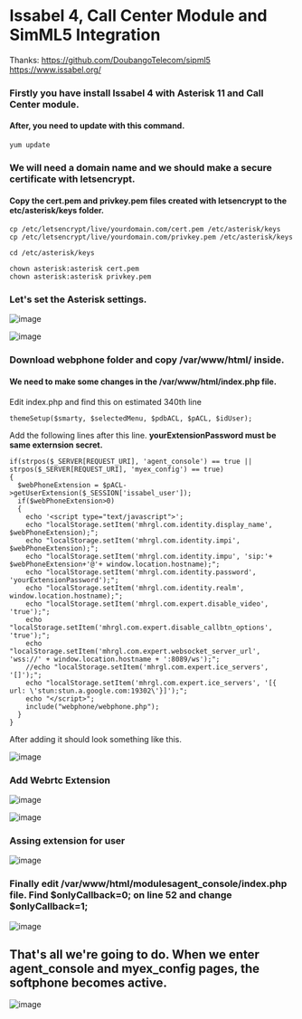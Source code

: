 # Issabel 4, Call Center Module and SimML5 Integration
Thanks:
https://github.com/DoubangoTelecom/sipml5
https://www.issabel.org/

### Firstly you have install Issabel 4 with Asterisk 11 and Call Center module.
#### After, you need to update with this command.
``` 
yum update
```
### We will need a domain name and we should make a secure certificate with letsencrypt.

#### Copy the cert.pem and privkey.pem files created with letsencrypt to the etc/asterisk/keys folder.
```
cp /etc/letsencrypt/live/yourdomain.com/cert.pem /etc/asterisk/keys
cp /etc/letsencrypt/live/yourdomain.com/privkey.pem /etc/asterisk/keys

cd /etc/asterisk/keys

chown asterisk:asterisk cert.pem
chown asterisk:asterisk privkey.pem
```

### Let's set the Asterisk settings.

![image](https://user-images.githubusercontent.com/8502843/206913257-9b15f119-df84-47f4-814b-ae46c90a291e.png)

![image](https://user-images.githubusercontent.com/8502843/206913516-7977fa38-6950-432d-a8c2-3f04a3df38a1.png)

### Download webphone folder and copy /var/www/html/ inside.

#### We need to make some changes in the /var/www/html/index.php file.
Edit index.php and find this on estimated 340th line
```
themeSetup($smarty, $selectedMenu, $pdbACL, $pACL, $idUser);
```
Add the following lines after this line. **yourExtensionPassword must be same externsion secret.**
```
if(strpos($_SERVER[REQUEST_URI], 'agent_console') == true || strpos($_SERVER[REQUEST_URI], 'myex_config') == true)
{
  $webPhoneExtension = $pACL->getUserExtension($_SESSION['issabel_user']);
  if($webPhoneExtension>0)
  {
    echo '<script type="text/javascript">';
    echo "localStorage.setItem('mhrgl.com.identity.display_name', $webPhoneExtension);";
    echo "localStorage.setItem('mhrgl.com.identity.impi', $webPhoneExtension);";
    echo "localStorage.setItem('mhrgl.com.identity.impu', 'sip:'+ $webPhoneExtension+'@'+ window.location.hostname);";
    echo "localStorage.setItem('mhrgl.com.identity.password', 'yourExtensionPassword');";
    echo "localStorage.setItem('mhrgl.com.identity.realm', window.location.hostname);";
    echo "localStorage.setItem('mhrgl.com.expert.disable_video', 'true');";
    echo "localStorage.setItem('mhrgl.com.expert.disable_callbtn_options', 'true');";
    echo "localStorage.setItem('mhrgl.com.expert.websocket_server_url', 'wss://' + window.location.hostname + ':8089/ws');";
    //echo "localStorage.setItem('mhrgl.com.expert.ice_servers', '[]');";
    echo "localStorage.setItem('mhrgl.com.expert.ice_servers', '[{ url: \'stun:stun.a.google.com:19302\'}]');";
    echo "</script>";
    include("webphone/webphone.php");
  }
}
```
After adding it should look something like this.

![image](https://user-images.githubusercontent.com/8502843/206914378-33f680a5-c33b-44d3-8904-59bdcbc363f3.png)

### Add Webrtc Extension
![image](https://user-images.githubusercontent.com/8502843/206914544-894482be-bb15-4dfc-a088-0776c2531840.png)

![image](https://user-images.githubusercontent.com/8502843/206914667-99ad694f-8794-49b8-9ec8-9552cfd1b2aa.png)


### Assing extension for user
![image](https://user-images.githubusercontent.com/8502843/206914468-7b1b3d6e-bbca-4ffd-bb19-ecafd7099b60.png)

### Finally edit /var/www/html/modulesagent_console/index.php file. Find  $onlyCallback=0; on line 52 and change $onlyCallback=1;
![image](https://user-images.githubusercontent.com/8502843/207910860-5b13c767-1317-431f-944a-f17faf5cfe13.png)


## That's all we're going to do. When we enter agent_console and myex_config pages, the softphone becomes active.
![image](https://user-images.githubusercontent.com/8502843/206915181-1fe237d6-76a3-4413-876a-15accea6e25c.png)

